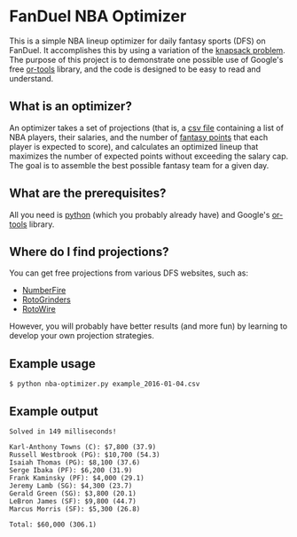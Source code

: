 # FanDuel NBA Optimizer

This is a simple NBA lineup optimizer for daily fantasy sports (DFS) on FanDuel. It accomplishes this by using a
variation of the [knapsack problem](https://en.wikipedia.org/wiki/Knapsack_problem). The purpose of this project is to
demonstrate one possible use of Google's free [or-tools](https://developers.google.com/optimization) library, and the
code is designed to be easy to read and understand.

## What is an optimizer?
An optimizer takes a set of projections (that is, a [csv file](https://en.wikipedia.org/wiki/Comma-separated_values)
containing a list of NBA players, their salaries, and the number of [fantasy points](https://www.fanduel.com/rules) that
each player is expected to score), and calculates an optimized lineup that maximizes the number of expected points
without exceeding the salary cap. The goal is to assemble the best possible fantasy team for a given day.

## What are the prerequisites?
All you need is [python](https://www.python.org/) (which you probably already have) and Google's
[or-tools](https://developers.google.com/optimization/installing#python) library.

## Where do I find projections?
You can get free projections from various DFS websites, such as:
* [NumberFire](http://www.numberfire.com/nba/daily-fantasy/daily-basketball-projections)
* [RotoGrinders](https://rotogrinders.com/projected-stats/nba-player)
* [RotoWire](http://www.rotowire.com/basketball/daily_projections.htm)

However, you will probably have better results (and more fun) by learning to develop your own projection strategies.

## Example usage
```$ python nba-optimizer.py example_2016-01-04.csv```

## Example output
    Solved in 149 milliseconds!

    Karl-Anthony Towns (C): $7,800 (37.9)
    Russell Westbrook (PG): $10,700 (54.3)
    Isaiah Thomas (PG): $8,100 (37.6)
    Serge Ibaka (PF): $6,200 (31.9)
    Frank Kaminsky (PF): $4,000 (29.1)
    Jeremy Lamb (SG): $4,300 (23.7)
    Gerald Green (SG): $3,800 (20.1)
    LeBron James (SF): $9,800 (44.7)
    Marcus Morris (SF): $5,300 (26.8)

    Total: $60,000 (306.1)
